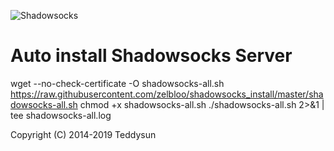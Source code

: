 ![Shadowsocks](https://github.com/teddysun/shadowsocks_install/raw/master/shadowsocks.png)
# Auto install Shadowsocks Server

wget --no-check-certificate -O shadowsocks-all.sh https://raw.githubusercontent.com/zelbloo/shadowsocks_install/master/shadowsocks-all.sh
chmod +x shadowsocks-all.sh
./shadowsocks-all.sh 2>&1 | tee shadowsocks-all.log

Copyright (C) 2014-2019 Teddysun
